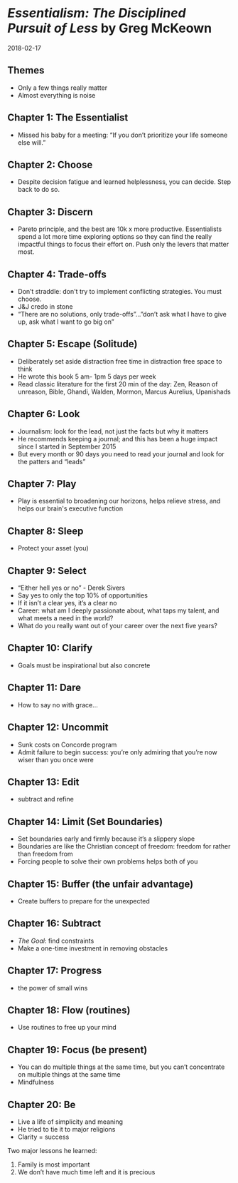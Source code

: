 # *Essentialism: The Disciplined Pursuit of Less* by Greg McKeown
2018-02-17

## Themes
- Only a few things really matter
- Almost everything is noise

## Chapter 1: The Essentialist
- Missed his baby for a meeting: “If you don’t prioritize your life someone else will.”

## Chapter 2: Choose
- Despite decision fatigue and learned helplessness, you can decide. Step back to do so.

## Chapter 3: Discern
- Pareto principle, and the best are 10k x more productive. Essentialists spend a lot more time exploring options so they can find the really impactful things to focus their effort on. Push only the levers that matter most.

## Chapter 4: Trade-offs
- Don’t straddle: don't try to implement conflicting strategies. You must choose.
- J&J credo in stone
- “There are no solutions, only trade-offs”...”don’t ask what I have to give up, ask what I want to go big on”

## Chapter 5: Escape (Solitude)
- Deliberately set aside distraction free time in distraction free space to think 
- He wrote this book 5 am- 1pm 5 days per week
- Read classic literature for the first 20 min of the day: Zen, Reason of unreason, Bible, Ghandi, Walden, Mormon, Marcus Aurelius, Upanishads 

## Chapter 6: Look
- Journalism: look for the lead, not just the facts but why it matters
- He recommends keeping a journal; and this has been a huge impact since I started in September 2015
- But every month or 90 days you need to read your journal and look for the patters and “leads” 

## Chapter 7: Play
- Play is essential to broadening our horizons, helps relieve stress, and helps our brain's executive function

## Chapter 8: Sleep
- Protect your asset (you)

## Chapter 9: Select
- “Either hell yes or no” - Derek Sivers 
- Say yes to only the top 10% of opportunities 
- If it isn’t a clear yes, it’s a clear no
- Career: what am I deeply passionate about, what taps my talent, and what meets a need in the world? 
- What do you really want out of your career over the next five years?

## Chapter 10: Clarify
- Goals must be inspirational but also concrete

## Chapter 11: Dare
- How to say no with grace...

## Chapter 12: Uncommit
- Sunk costs on Concorde program
- Admit failure to begin success: you’re only admiring that you’re now wiser than you once were 


## Chapter 13: Edit
- subtract and refine

## Chapter 14: Limit (Set Boundaries)
- Set boundaries early and firmly because it’s a slippery slope 
- Boundaries are like the Christian concept of freedom: freedom for rather than freedom from
- Forcing people to solve their own problems helps both of you


## Chapter 15: Buffer (the unfair advantage)
- Create buffers to prepare for the unexpected 

## Chapter 16: Subtract
- *The Goal*: find constraints
- Make a one-time investment in removing obstacles

## Chapter 17: Progress
- the power of small wins

## Chapter 18: Flow (routines)
- Use routines to free up your mind


## Chapter 19: Focus (be present)
- You can do multiple things at the same time, but you can’t concentrate on multiple things at the same time
- Mindfulness 


## Chapter 20: Be
- Live a life of simplicity and meaning
- He tried to tie it to major religions 
- Clarity = success

Two major lessons he learned: 
1. Family is most important 
2. We don’t have much time left and it is precious